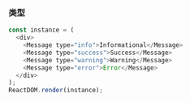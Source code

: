 ### 类型

<!--start-code-->

```js
const instance = (
  <div>
    <Message type="info">Informational</Message>
    <Message type="success">Success</Message>
    <Message type="warning">Warning</Message>
    <Message type="error">Error</Message>
  </div>
);
ReactDOM.render(instance);
```

<!--end-code-->
